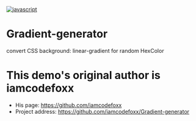 [![javascript](https://img.shields.io/badge/language-javascript-red)](https://developer.mozilla.org/en-US/docs/Web/JavaScript)
# Gradient-generator
convert CSS background: linear-gradient for random HexColor
# This demo's original author is  iamcodefoxx
* His page: 
https://github.com/iamcodefoxx
* Project address: 
https://github.com/iamcodefoxx/Gradient-generator
